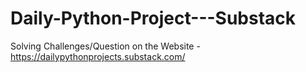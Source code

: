 # Daily-Python-Project---Substack
Solving Challenges/Question on the Website - https://dailypythonprojects.substack.com/
